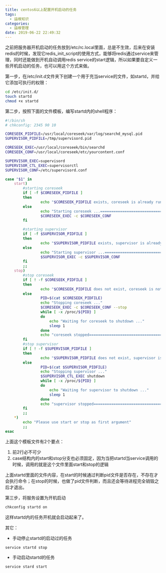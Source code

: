 ```yaml
---
title: centos6以上配置开机启动的任务
tags:
  - 运维知识
categories:
  - 运维管理
date: 2019-06-22 22:49:32
---
```


之前把服务器开机启动的任务放到/etc/rc.local里面，总是不生效，后来在安装redis的时候，发现它redis_init_script的使用方式，能够将redis通过service来管理，同时还能做到开机自动调用redis service的start逻辑，所以如果要自定义一些开机启动的任务，也可以用这个方式来做。
<!-- more -->

第一步，在/etc/init.d文件夹下创建一个用于充当service的文件，如startd，并给它添加可执行的权限：
```bash
cd /etc/init.d/
touch startd
chmod +x startd
```

第二步，按照下面的文件模板，编写startd内的shell程序：
```bash
#!/bin/sh
# chkconfig: 2345 90 10

CORESEEK_PIDFILE=/usr/local/coreseek/var/log/searchd_mysql.pid
SUPERVISOR_PIDFILE=/tmp/supervisord.pid

CORESEEK_EXEC=/usr/local/coreseek/bin/searchd
CORESEEK_CONF=/usr/local/coreseek/etc/yourcontent.conf

SUPERVISOR_EXEC=supervisord
SUPERVISOR_CTL_EXEC=supervisorctl
SUPERVISOR_CONF=/etc/supervisord.conf

case "$1" in
    start)
        #starting coreseek
        if [ -f $CORESEEK_PIDFILE ]
        then
                echo "$CORESEEK_PIDFILE exists, coreseek is already running or crashed"
        else
                echo "Starting coreseek ...==========================================>"
                $CORESEEK_EXEC -c $CORESEEK_CONF
        fi

        #starting supervisor
        if [ -f $SUPERVISOR_PIDFILE ]
        then
                echo "$SUPERVISOR_PIDFILE exists, supervisor is already running or crashed"
        else
                echo "Starting supervisor ...========================================>"
                $SUPERVISOR_EXEC -c $SUPERVISOR_CONF
        fi
        ;;
    stop)
        #stop coreseek
        if [ ! -f $CORESEEK_PIDFILE ]
        then
                echo "$CORESEEK_PIDFILE does not exist, coreseek is not running"
        else
                PID=$(cat $CORESEEK_PIDFILE)
                echo "Stopping coreseek ..."
                $CORESEEK_EXEC -c $CORESEEK_CONF --stop
                while [ -x /proc/${PID} ]
                do
                    echo "Waiting for coreseek to shutdown ..."
                    sleep 1
                done
                echo "coreseek stopped==============================================>"
        fi
        #stop supervisor
        if [ ! -f $SUPERVISOR_PIDFILE ]
        then
                echo "$SUPERVISOR_PIDFILE does not exist, supervisor is not running"
        else
                PID=$(cat $SUPERVISOR_PIDFILE)
                echo "Stopping supervisor ..."
                $SUPERVISOR_CTL_EXEC shutdown
                while [ -x /proc/${PID} ]
                do
                    echo "Waiting for supervisor to shutdown ..."
                    sleep 1
                done
                echo "supervisor stopped============================================>"
        fi
        ;;
    *)
        echo "Please use start or stop as first argument"
        ;;
esac
```
上面这个模板文件有2个要点：
1. 前2行必不可少
2. case结构内的start和stop分支也必须固定，因为当把startd当service调用的时候，调用的就是这个文件里面start和stop的逻辑

上面startd里面的文件内容，在start的时候通过判断pid文件是否存在，不存在才会执行命令；在stop的时候，也做了pid文件判断，而且还会等待进程完全销毁之后才退出。

第三步，将服务设置为开机启动
```bash
chkconfig startd on
```

这样startd内的任务开机就会启动起来了。

其它：
* 手动停止startd的启动过的任务
```bash
service startd stop
```

* 手动启动startd的任务
```bash
service stard start
```




